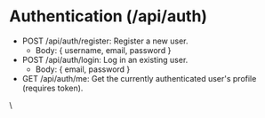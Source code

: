 # Authentication (/api/auth)

* POST /api/auth/register: Register a new user.
  * Body: { username, email, password }
* POST /api/auth/login: Log in an existing user.
  * Body: { email, password }
* GET /api/auth/me: Get the currently authenticated user's profile (requires token).

\
